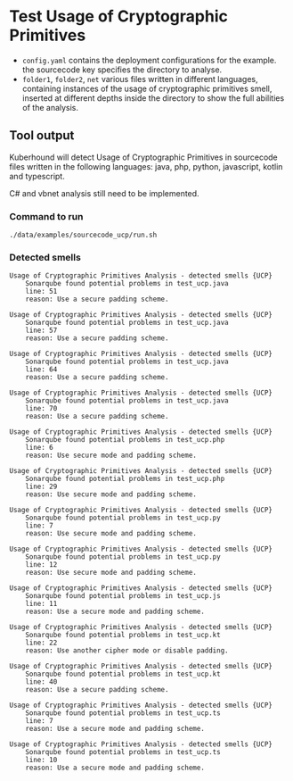 # Test Usage of Cryptographic Primitives

- `config.yaml` contains the deployment configurations for the example. the sourcecode key specifies the directory to analyse.
- `folder1`,  `folder2`, `net` various files written in different languages, containing instances of the usage of cryptographic primitives smell, inserted at different depths inside the directory to show the full abilities of the analysis.


## Tool output
Kuberhound will detect Usage of Cryptographic Primitives in sourcecode files written in the following languages:
java, php, python, javascript, kotlin and typescript.

C# and vbnet analysis still need to be implemented.

### Command to run

```
./data/examples/sourcecode_ucp/run.sh
```

### Detected smells
```
Usage of Cryptographic Primitives Analysis - detected smells {UCP}
	Sonarqube found potential problems in test_ucp.java
	line: 51
	reason: Use a secure padding scheme.

Usage of Cryptographic Primitives Analysis - detected smells {UCP}
	Sonarqube found potential problems in test_ucp.java
	line: 57
	reason: Use a secure padding scheme.

Usage of Cryptographic Primitives Analysis - detected smells {UCP}
	Sonarqube found potential problems in test_ucp.java
	line: 64
	reason: Use a secure padding scheme.

Usage of Cryptographic Primitives Analysis - detected smells {UCP}
	Sonarqube found potential problems in test_ucp.java
	line: 70
	reason: Use a secure padding scheme.

Usage of Cryptographic Primitives Analysis - detected smells {UCP}
	Sonarqube found potential problems in test_ucp.php
	line: 6
	reason: Use secure mode and padding scheme.

Usage of Cryptographic Primitives Analysis - detected smells {UCP}
	Sonarqube found potential problems in test_ucp.php
	line: 29
	reason: Use secure mode and padding scheme.

Usage of Cryptographic Primitives Analysis - detected smells {UCP}
	Sonarqube found potential problems in test_ucp.py
	line: 7
	reason: Use secure mode and padding scheme.

Usage of Cryptographic Primitives Analysis - detected smells {UCP}
	Sonarqube found potential problems in test_ucp.py
	line: 12
	reason: Use secure mode and padding scheme.

Usage of Cryptographic Primitives Analysis - detected smells {UCP}
	Sonarqube found potential problems in test_ucp.js
	line: 11
	reason: Use a secure mode and padding scheme.

Usage of Cryptographic Primitives Analysis - detected smells {UCP}
	Sonarqube found potential problems in test_ucp.kt
	line: 22
	reason: Use another cipher mode or disable padding.

Usage of Cryptographic Primitives Analysis - detected smells {UCP}
	Sonarqube found potential problems in test_ucp.kt
	line: 40
	reason: Use a secure padding scheme.

Usage of Cryptographic Primitives Analysis - detected smells {UCP}
	Sonarqube found potential problems in test_ucp.ts
	line: 7
	reason: Use a secure mode and padding scheme.

Usage of Cryptographic Primitives Analysis - detected smells {UCP}
	Sonarqube found potential problems in test_ucp.ts
	line: 10
	reason: Use a secure mode and padding scheme.

```